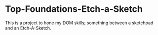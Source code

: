 # Top-Foundations-Etch-a-Sketch
This is a project to hone my DOM skills; something between a sketchpad and an Etch-A-Sketch.
